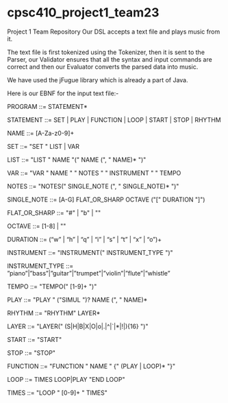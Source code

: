 # cpsc410_project1_team23
Project 1 Team Repository
Our DSL accepts a text file and plays music from it.

The text file is first tokenized using the Tokenizer, then it is sent to the Parser, our Validator ensures that all the syntax and input commands are correct and then our Evaluator converts the parsed data into music.

We have used the jFugue library which is already a part of Java.

Here is our EBNF for the input text file:-

PROGRAM ::= STATEMENT*

STATEMENT ::= SET | PLAY | FUNCTION | LOOP | START | STOP | RHYTHM

NAME ::= [A-Za-z0-9]+

SET ::= "SET " LIST | VAR

LIST ::= "LIST " NAME "(" NAME (", " NAME)* ")"

VAR ::= "VAR " NAME " " NOTES " " INSTRUMENT " " TEMPO

NOTES ::= "NOTES(" SINGLE_NOTE (", " SINGLE_NOTE)* ")"

SINGLE_NOTE ::= [A-G] FLAT_OR_SHARP OCTAVE ("[" DURATION "]")

FLAT_OR_SHARP ::= "#" | "b" | ""

OCTAVE ::= [1-8] | ""

DURATION ::= (“w” | “h” | “q” | “i” | “s” | “t” | “x” | “o”)+

INSTRUMENT ::= "INSTRUMENT(" INSTRUMENT_TYPE ")"

INSTRUMENT_TYPE ::= ”piano”|”bass”|”guitar”|”trumpet”|”violin”|”flute”|”whistle”

TEMPO ::= "TEMPO(" [1-9]+ ")"

PLAY ::= "PLAY " ("SIMUL ")? NAME (", " NAME)*

RHYTHM ::= "RHYTHM" LAYER*

LAYER ::= "LAYER(" (S|H|B|X|O|o|.|^|`|\*|!|){16} ")"

START ::= "START"

STOP ::= "STOP"

FUNCTION ::= "FUNCTION " NAME " {" (PLAY | LOOP)* "}"

LOOP ::= TIMES LOOP|PLAY "END LOOP"

TIMES ::= "LOOP " [0-9]+ " TIMES"
